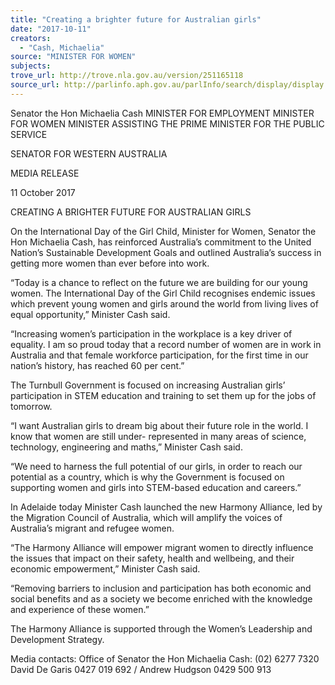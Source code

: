 ```yaml
---
title: "Creating a brighter future for Australian girls"
date: "2017-10-11"
creators:
  - "Cash, Michaelia"
source: "MINISTER FOR WOMEN"
subjects:
trove_url: http://trove.nla.gov.au/version/251165118
source_url: http://parlinfo.aph.gov.au/parlInfo/search/display/display.w3p;query=Id%3A%22media/pressrel/5565582%22
---
```


 

 Senator the Hon Michaelia Cash  MINISTER FOR EMPLOYMENT  MINISTER FOR WOMEN  MINISTER ASSISTING THE PRIME MINISTER FOR THE PUBLIC SERVICE 

 SENATOR FOR WESTERN AUSTRALIA 

 

 MEDIA RELEASE 

 

 11 October 2017 

 

 CREATING A BRIGHTER FUTURE FOR AUSTRALIAN GIRLS   

 On the International Day of the Girl Child, Minister for Women, Senator the Hon Michaelia Cash, has  reinforced Australia’s commitment to the United Nation’s Sustainable Development Goals and outlined  Australia’s success in getting more women than ever before into work.   

 “Today is a chance to reflect on the future we are building for our young women. The International Day of  the Girl Child recognises endemic issues which prevent young women and girls around the world from  living lives of equal opportunity,” Minister Cash said.   

 “Increasing women’s participation in the workplace is a key driver of equality. I am so proud today that a  record number of women are in work in Australia and that female workforce participation, for the first time  in our nation’s history, has reached 60 per cent.”   

 The Turnbull Government is focused on increasing Australian girls’ participation in STEM education and  training to set them up for the jobs of tomorrow.    

 “I want Australian girls to dream big about their future role in the world. I know that women are still under- represented in many areas of science, technology, engineering and maths,” Minister Cash said.     

 “We need to harness the full potential of our girls, in order to reach our potential as a country, which is why  the Government is focused on supporting women and girls into STEM-based education and careers.”   

 In Adelaide today Minister Cash launched the new Harmony Alliance, led by the Migration Council of  Australia, which will amplify the voices of Australia’s migrant and refugee women.   

 “The Harmony Alliance will empower migrant women to directly influence the issues that impact on their  safety, health and wellbeing, and their economic empowerment,” Minister Cash said.   

 “Removing barriers to inclusion and participation has both economic and social benefits and as a society we  become enriched with the knowledge and experience of these women.”   

 The Harmony Alliance is supported through the Women’s Leadership and Development Strategy.    

 Media contacts:  Office of Senator the Hon Michaelia Cash: (02) 6277 7320   David De Garis 0427 019 692 / Andrew Hudgson 0429 500 913 

